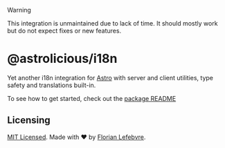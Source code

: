 > [!WARNING]  
> This integration is unmaintained due to lack of time. It should mostly work but do not expect fixes or new features.

# @astrolicious/i18n

Yet another i18n integration for [Astro](https://astro.build/) with server and client utilities, type safety and translations built-in.

To see how to get started, check out the [package README](./package/README.md)

## Licensing

[MIT Licensed](./LICENSE). Made with ❤️ by [Florian Lefebvre](https://github.com/florian-lefebvre).
